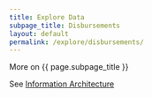 ```yaml
---
title: Explore Data
subpage_title: Disbursements
layout: default
permalink: /explore/disbursements/
---
```


More on {{ page.subpage_title }}

See <a href="https://github.com/18F/doi-extractives-data/wiki/Information-Architecture">Information Architecture</a>
